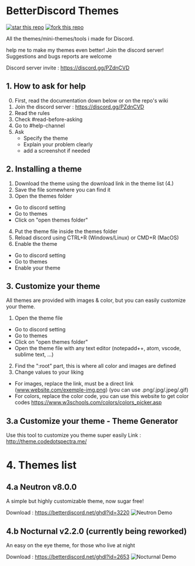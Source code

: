 # BetterDiscord Themes
[![star this repo](https://githubbadges.com/star.svg?user=codedotspectra&repo=themes&style=default&color=fff&background=1a75ff)](https://github.com/codedotspectra/themes)
[![fork this repo](https://githubbadges.com/fork.svg?user=codedotspectra&repo=themes&style=default&color=fff&background=1a75ff)](https://github.com/codedotspectra/themes/fork)

All the themes/mini-themes/tools i made for Discord.

help me to make my themes even better! Join the discord server!
Suggestions and bugs reports are welcome

Discord server invite : https://discord.gg/PZdnCVD

##  1. How to ask for help
0. First, read the  documentation down below or on the repo's wiki
1. Join the discord server : https://discord.gg/PZdnCVD
2. Read the rules
3. Check #read-before-asking
4. Go to #help-channel
5. Ask
   * Specify the theme
   * Explain your problem clearly
   * add a screenshot if needed

## 2. Installing a theme
1. Download the theme using the download link in the theme list (4.)
2. Save the file somewhere you can find it
3. Open the themes folder
  * Go to discord setting
  * Go to themes
  * Click on "open themes folder"
4. Put the theme file inside the themes folder
5. Reload discord using CTRL+R (Windows/Linux) or CMD+R (MacOS)
6. Enable the theme
  * Go to discord setting
  * Go to themes
  * Enable your theme

## 3. Customize your theme
All themes are provided with images & color, but you can easily customize your theme.

1. Open the theme file
  * Go to discord setting
  * Go to themes
  * Click on "open themes folder"
  * Open the theme file with any text editor (notepadd++, atom, vscode, sublime text, ...)
2. Find the ":root" part, this is where all color and images are defined
3. Change values to your liking
  * For images, replace the link, must be a direct link (www.website.com/exemple-img.png) (you can use .png/.jpg/.jpeg/.gif)
  * For colors, replace the color code, you can use this website to get color codes https://www.w3schools.com/colors/colors_picker.asp

## 3.a Customize your theme - Theme Generator
Use this tool to customize you theme super easily
Link : http://theme.codedotspectra.me/


# 4. Themes list
## 4.a Neutron v8.0.0
A simple but highly customizable theme, now sugar free!

Download : https://betterdiscord.net/ghdl?id=3220
![Neutron Demo](https://i.imgur.com/5YhoRtf.jpg)

## 4.b Nocturnal v2.2.0 (currently being reworked)
An easy on the eye theme, for those who live at night

Download : https://betterdiscord.net/ghdl?id=2653
![Nocturnal Demo](https://i.imgur.com/86AhI4f.png)
